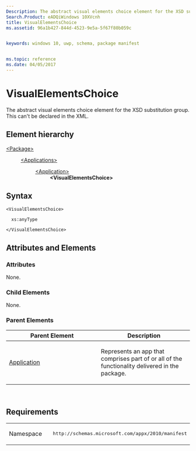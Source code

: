 ```yaml
---
Description: The abstract visual elements choice element for the XSD substitution group.
Search.Product: eADQiWindows 10XVcnh
title: VisualElementsChoice
ms.assetid: 96a1b427-844d-4523-9e5a-5f67f80b059c


keywords: windows 10, uwp, schema, package manifest


ms.topic: reference
ms.date: 04/05/2017
---
```


# VisualElementsChoice

The abstract visual elements choice element for the XSD substitution group. This can't be declared in the XML.

## Element hierarchy

<dl>
<dt><a href="element-package.md">&lt;Package&gt;</a></dt>
<dd>
<dl>
<dt><a href="element-applications.md">&lt;Applications&gt;</a></dt>
<dd>
<dl>
<dt><a href="element-application.md">&lt;Application&gt;</a></dt>
<dd><b>&lt;VisualElementsChoice&gt;</b></dd>
</dl>
</dd>
</dl>
</dd>
</dl>

## Syntax

``` syntax
<VisualElementsChoice>

  xs:anyType

</VisualElementsChoice>
```

## Attributes and Elements


### Attributes

None.

### Child Elements

None.

### Parent Elements

<table>
<colgroup>
<col width="50%" />
<col width="50%" />
</colgroup>
<thead>
<tr class="header">
<th>Parent Element</th>
<th>Description</th>
</tr>
</thead>
<tbody>
<tr class="odd">
<td><a href="element-application.md">Application</a> </td>
<td><p>Represents an app that comprises part of or all of the functionality delivered in the package.</p></td>
</tr>
</tbody>
</table>

 

## Requirements

<table>
<colgroup>
<col width="50%" />
<col width="50%" />
</colgroup>
<tbody>
<tr class="odd">
<td><p>Namespace</p></td>
<td><pre>http://schemas.microsoft.com/appx/2010/manifest</pre></td>
</tr>
</tbody>
</table>

 

 



